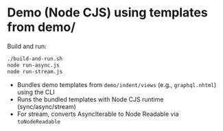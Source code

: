 # Demo (Node CJS) using templates from demo/

Build and run:

```bash
./build-and-run.sh
node run-async.js
node run-stream.js
```

- Bundles demo templates from `demo/indent/views` (e.g., `graphql.nhtml`) using the CLI
- Runs the bundled templates with Node CJS runtime (sync/async/stream)
- For stream, converts AsyncIterable to Node Readable via `toNodeReadable`
